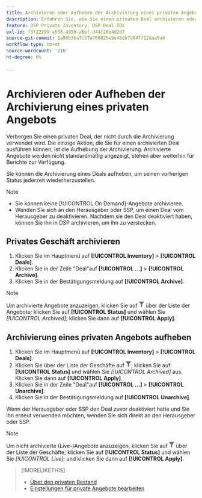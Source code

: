 ```yaml
---
title: Archivieren oder Aufheben der Archivierung eines privaten Angebots
description: Erfahren Sie, wie Sie einen privaten Deal archivieren oder dessen Archivierung aufheben.
feature: DSP Private Inventory, DSP Deal IDs
exl-id: f3f22299-a538-4956-a8ef-d44f20e4d2d7
source-git-commit: 1a98b3ba7c37a768825e9e48db7d847f12daa9a0
workflow-type: tm+mt
source-wordcount: '216'
ht-degree: 0%

---
```


# Archivieren oder Aufheben der Archivierung eines privaten Angebots

Verbergen Sie einen privaten Deal, der nicht durch die Archivierung verwendet wird. Die einzige Aktion, die Sie für einen archivierten Deal ausführen können, ist die Aufhebung der Archivierung. Archivierte Angebote werden nicht standardmäßig angezeigt, stehen aber weiterhin für Berichte zur Verfügung.

Sie können die Archivierung eines Deals aufheben, um seinen vorherigen Status jederzeit wiederherzustellen.

>[!NOTE]
>
>* Sie können keine [!UICONTROL On Demand]-Angebote archivieren.
>* Wenden Sie sich an den Herausgeber oder SSP, um einen Deal vom Herausgeber zu deaktivieren. Nachdem sie den Deal deaktiviert haben, können Sie ihn in DSP archivieren, um ihn zu verstecken.

## Privates Geschäft archivieren

1. Klicken Sie im Hauptmenü auf **[!UICONTROL Inventory]** > **[!UICONTROL Deals]**.
1. Klicken Sie in der Zeile &quot;Deal&quot;auf **[!UICONTROL ...]** > **[!UICONTROL Archive]**.
1. Klicken Sie in der Bestätigungsmeldung auf **[!UICONTROL Archive]**.

>[!NOTE]
>
>Um archivierte Angebote anzuzeigen, klicken Sie auf ![Filter](/help/dsp/assets/filter.png) über der Liste der Angebote; klicken Sie auf **[!UICONTROL Status]** und wählen Sie *[!UICONTROL Archived]*; klicken Sie dann auf **[!UICONTROL Apply]**<!-- Verify the text to apply the filter(s).)-->.

## Archivierung eines privaten Angebots aufheben

1. Klicken Sie im Hauptmenü auf **[!UICONTROL Inventory]** > **[!UICONTROL Deals]**.
1. Klicken Sie über der Liste der Geschäfte auf ![Filter](/help/dsp/assets/filter.png); klicken Sie auf **[!UICONTROL Status]** und wählen Sie *[!UICONTROL Archived]* aus. Klicken Sie dann auf **[!UICONTROL Apply]**.<!-- Verify the text to apply the filter(s).)-->
1. Klicken Sie in der Zeile &quot;Deal&quot;auf **[!UICONTROL ...]** > **[!UICONTROL Unarchive]**.
1. Klicken Sie in der Bestätigungsmeldung auf **[!UICONTROL Unarchive]**.

Wenn der Herausgeber oder SSP den Deal zuvor deaktiviert hatte und Sie ihn erneut verwenden möchten, wenden Sie sich direkt an den Herausgeber oder SSP.

>[!NOTE]
>
>Um nicht archivierte (Live-)Angebote anzuzeigen, klicken Sie auf ![Filter](/help/dsp/assets/filter.png) über der Liste der Geschäfte; klicken Sie auf **[!UICONTROL Status]** und wählen Sie *[!UICONTROL Live]*; und klicken Sie dann auf **[!UICONTROL Apply]**<!-- Verify the text to apply the filter(s).)-->.

>[!MORELIKETHIS]
>
>* [Über den privaten Bestand](private-inventory-about.md)
>* [Einstellungen für private Angebote bearbeiten](/help/dsp/inventory/deal-id-edit.md)
